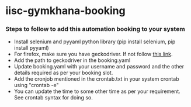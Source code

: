 # iisc-gymkhana-booking

### Steps to follow to add this automation booking to your system

* Install selenium and pyyaml python library (pip install selenium, pip install pyyaml)
* For firefox, make sure you have geckodriver. If not follow [this link](https://askubuntu.com/questions/870530/how-to-install-geckodriver-in-ubuntu). 
* Add the path to geckodriver in the booking.yaml
* Update booking.yaml with your username and password and the other details required as per your booking slot.
* Add the cronjob mentioned in the crontab.txt in your system crontab using "crontab -e"
* You can update the time to some other time as per your requirement. See crontab syntax for doing so.
